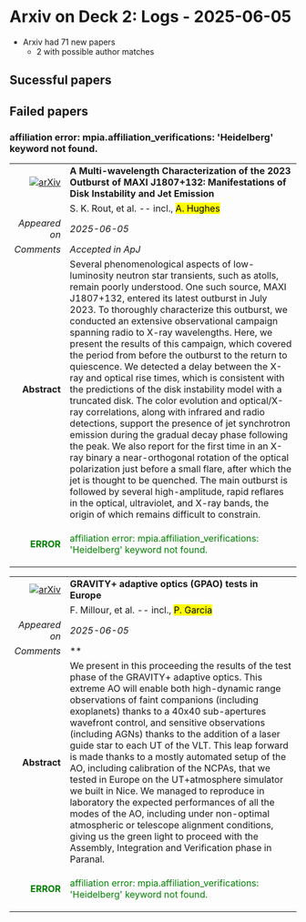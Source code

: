 # Arxiv on Deck 2: Logs - 2025-06-05

* Arxiv had 71 new papers
    * 2 with possible author matches

## Sucessful papers

## Failed papers

### affiliation error: mpia.affiliation_verifications: 'Heidelberg' keyword not found. 


|||
|---:|:---|
| [![arXiv](https://img.shields.io/badge/arXiv-2506.03641-b31b1b.svg)](https://arxiv.org/abs/2506.03641) | **A Multi-wavelength Characterization of the 2023 Outburst of MAXI J1807+132: Manifestations of Disk Instability and Jet Emission**  |
|| S. K. Rout, et al. -- incl., <mark>A. Hughes</mark> |
|*Appeared on*| *2025-06-05*|
|*Comments*| *Accepted in ApJ*|
|**Abstract**|            Several phenomenological aspects of low-luminosity neutron star transients, such as atolls, remain poorly understood. One such source, MAXI J1807+132, entered its latest outburst in July 2023. To thoroughly characterize this outburst, we conducted an extensive observational campaign spanning radio to X-ray wavelengths. Here, we present the results of this campaign, which covered the period from before the outburst to the return to quiescence. We detected a delay between the X-ray and optical rise times, which is consistent with the predictions of the disk instability model with a truncated disk. The color evolution and optical/X-ray correlations, along with infrared and radio detections, support the presence of jet synchrotron emission during the gradual decay phase following the peak. We also report for the first time in an X-ray binary a near-orthogonal rotation of the optical polarization just before a small flare, after which the jet is thought to be quenched. The main outburst is followed by several high-amplitude, rapid reflares in the optical, ultraviolet, and X-ray bands, the origin of which remains difficult to constrain.         |
|<p style="color:green"> **ERROR** </p>| <p style="color:green">affiliation error: mpia.affiliation_verifications: 'Heidelberg' keyword not found.</p> |


|||
|---:|:---|
| [![arXiv](https://img.shields.io/badge/arXiv-2506.03721-b31b1b.svg)](https://arxiv.org/abs/2506.03721) | **GRAVITY+ adaptive optics (GPAO) tests in Europe**  |
|| F. Millour, et al. -- incl., <mark>P. Garcia</mark> |
|*Appeared on*| *2025-06-05*|
|*Comments*| **|
|**Abstract**|            We present in this proceeding the results of the test phase of the GRAVITY+ adaptive optics. This extreme AO will enable both high-dynamic range observations of faint companions (including exoplanets) thanks to a 40x40 sub-apertures wavefront control, and sensitive observations (including AGNs) thanks to the addition of a laser guide star to each UT of the VLT. This leap forward is made thanks to a mostly automated setup of the AO, including calibration of the NCPAs, that we tested in Europe on the UT+atmosphere simulator we built in Nice. We managed to reproduce in laboratory the expected performances of all the modes of the AO, including under non-optimal atmospheric or telescope alignment conditions, giving us the green light to proceed with the Assembly, Integration and Verification phase in Paranal.         |
|<p style="color:green"> **ERROR** </p>| <p style="color:green">affiliation error: mpia.affiliation_verifications: 'Heidelberg' keyword not found.</p> |

